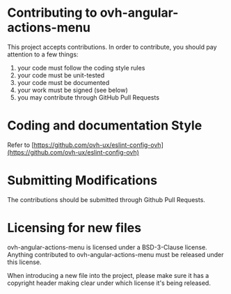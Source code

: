 # Contributing to ovh-angular-actions-menu

This project accepts contributions. In order to contribute, you should
pay attention to a few things:

1. your code must follow the coding style rules
2. your code must be unit-tested
3. your code must be documented
4. your work must be signed (see below)
5. you may contribute through GitHub Pull Requests

# Coding and documentation Style

Refer to [https://github.com/ovh-ux/eslint-config-ovh](https://github.com/ovh-ux/eslint-config-ovh)

# Submitting Modifications

The contributions should be submitted through Github Pull Requests.

# Licensing for new files

ovh-angular-actions-menu is licensed under a BSD-3-Clause license. Anything
contributed to ovh-angular-actions-menu must be released under this license.

When introducing a new file into the project, please make sure it has a
copyright header making clear under which license it's being released.
